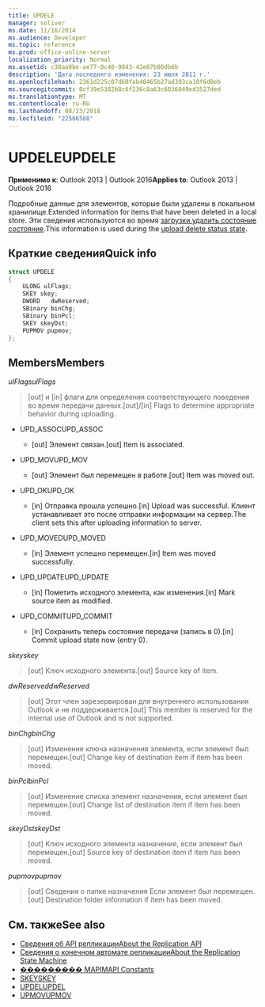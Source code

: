 ```yaml
---
title: UPDELE
manager: soliver
ms.date: 11/16/2014
ms.audience: Developer
ms.topic: reference
ms.prod: office-online-server
localization_priority: Normal
ms.assetid: c38aa8be-ae77-0c40-9843-42e07b80db6b
description: 'Дата последнего изменения: 23 июля 2011 г.'
ms.openlocfilehash: 2361d225c07d60fab40465b27ad393ca10f6d8eb
ms.sourcegitcommit: 0cf39e5382b8c6f236c8a63c6036849ed3527ded
ms.translationtype: MT
ms.contentlocale: ru-RU
ms.lasthandoff: 08/23/2018
ms.locfileid: "22566588"
---
```

# <a name="updele"></a><span data-ttu-id="39960-103">UPDELE</span><span class="sxs-lookup"><span data-stu-id="39960-103">UPDELE</span></span>

<span data-ttu-id="39960-104">**Применимо к**: Outlook 2013 | Outlook 2016</span><span class="sxs-lookup"><span data-stu-id="39960-104">**Applies to**: Outlook 2013 | Outlook 2016</span></span> 
  
<span data-ttu-id="39960-105">Подробные данные для элементов, которые были удалены в локальном хранилище.</span><span class="sxs-lookup"><span data-stu-id="39960-105">Extended information for items that have been deleted in a local store.</span></span> <span data-ttu-id="39960-106">Эти сведения используются во время [загрузки удалить состояние состояние](upload-delete-status-state.md).</span><span class="sxs-lookup"><span data-stu-id="39960-106">This information is used during the [upload delete status state](upload-delete-status-state.md).</span></span>
  
## <a name="quick-info"></a><span data-ttu-id="39960-107">Краткие сведения</span><span class="sxs-lookup"><span data-stu-id="39960-107">Quick info</span></span>

```cpp
struct UPDELE 
{ 
    ULONG ulFlags; 
    SKEY skey; 
    DWORD   dwReserved; 
    SBinary binChg; 
    SBinary binPcl; 
    SKEY skeyDst; 
    PUPMOV pupmov; 
};
```

## <a name="members"></a><span data-ttu-id="39960-108">Members</span><span class="sxs-lookup"><span data-stu-id="39960-108">Members</span></span>

<span data-ttu-id="39960-109">_ulFlags_</span><span class="sxs-lookup"><span data-stu-id="39960-109">_ulFlags_</span></span>
  
> <span data-ttu-id="39960-110">[out] и [in] флаги для определения соответствующего поведения во время передачи данных.</span><span class="sxs-lookup"><span data-stu-id="39960-110">[out]/[in] Flags to determine appropriate behavior during uploading.</span></span>
    
  - <span data-ttu-id="39960-111">UPD_ASSOC</span><span class="sxs-lookup"><span data-stu-id="39960-111">UPD_ASSOC</span></span>
    
    - <span data-ttu-id="39960-112">[out] Элемент связан.</span><span class="sxs-lookup"><span data-stu-id="39960-112">[out] Item is associated.</span></span>
    
  - <span data-ttu-id="39960-113">UPD_MOV</span><span class="sxs-lookup"><span data-stu-id="39960-113">UPD_MOV</span></span>
    
    - <span data-ttu-id="39960-114">[out] Элемент был перемещен в работе.</span><span class="sxs-lookup"><span data-stu-id="39960-114">[out] Item was moved out.</span></span>
    
  - <span data-ttu-id="39960-115">UPD_OK</span><span class="sxs-lookup"><span data-stu-id="39960-115">UPD_OK</span></span> 
    
    - <span data-ttu-id="39960-116">[in] Отправка прошла успешно.</span><span class="sxs-lookup"><span data-stu-id="39960-116">[in] Upload was successful.</span></span> <span data-ttu-id="39960-117">Клиент устанавливает это после отправки информации на сервер.</span><span class="sxs-lookup"><span data-stu-id="39960-117">The client sets this after uploading information to server.</span></span>
    
  - <span data-ttu-id="39960-118">UPD_MOVED</span><span class="sxs-lookup"><span data-stu-id="39960-118">UPD_MOVED</span></span>
    
    - <span data-ttu-id="39960-119">[in] Элемент успешно перемещен.</span><span class="sxs-lookup"><span data-stu-id="39960-119">[in] Item was moved successfully.</span></span>
    
  - <span data-ttu-id="39960-120">UPD_UPDATE</span><span class="sxs-lookup"><span data-stu-id="39960-120">UPD_UPDATE</span></span>
    
    - <span data-ttu-id="39960-121">[in] Пометить исходного элемента, как изменения.</span><span class="sxs-lookup"><span data-stu-id="39960-121">[in] Mark source item as modified.</span></span>
    
  - <span data-ttu-id="39960-122">UPD_COMMIT</span><span class="sxs-lookup"><span data-stu-id="39960-122">UPD_COMMIT</span></span>
    
    - <span data-ttu-id="39960-123">[in] Сохранить теперь состояние передачи (запись в 0).</span><span class="sxs-lookup"><span data-stu-id="39960-123">[in] Commit upload state now (entry 0).</span></span>
    
<span data-ttu-id="39960-124">_skey_</span><span class="sxs-lookup"><span data-stu-id="39960-124">_skey_</span></span>
  
> <span data-ttu-id="39960-125">[out] Ключ исходного элемента.</span><span class="sxs-lookup"><span data-stu-id="39960-125">[out] Source key of item.</span></span>
    
<span data-ttu-id="39960-126">_dwReserved_</span><span class="sxs-lookup"><span data-stu-id="39960-126">_dwReserved_</span></span>
  
> <span data-ttu-id="39960-127">[out] Этот член зарезервирован для внутреннего использования Outlook и не поддерживается.</span><span class="sxs-lookup"><span data-stu-id="39960-127">[out] This member is reserved for the internal use of Outlook and is not supported.</span></span>
    
<span data-ttu-id="39960-128">_binChg_</span><span class="sxs-lookup"><span data-stu-id="39960-128">_binChg_</span></span>
  
> <span data-ttu-id="39960-129">[out] Изменение ключа назначения элемента, если элемент был перемещен.</span><span class="sxs-lookup"><span data-stu-id="39960-129">[out] Change key of destination item if item has been moved.</span></span>
    
<span data-ttu-id="39960-130">_binPcl_</span><span class="sxs-lookup"><span data-stu-id="39960-130">_binPcl_</span></span>
  
> <span data-ttu-id="39960-131">[out] Изменение списка элемент назначения, если элемент был перемещен.</span><span class="sxs-lookup"><span data-stu-id="39960-131">[out] Change list of destination item if item has been moved.</span></span>
    
<span data-ttu-id="39960-132">_skeyDst_</span><span class="sxs-lookup"><span data-stu-id="39960-132">_skeyDst_</span></span>
  
> <span data-ttu-id="39960-133">[out] Ключ исходного элемента назначения, если элемент был перемещен.</span><span class="sxs-lookup"><span data-stu-id="39960-133">[out] Source key of destination item if item has been moved.</span></span>
    
<span data-ttu-id="39960-134">_pupmov_</span><span class="sxs-lookup"><span data-stu-id="39960-134">_pupmov_</span></span>
  
> <span data-ttu-id="39960-135">[out] Сведения о папке назначения Если элемент был перемещен.</span><span class="sxs-lookup"><span data-stu-id="39960-135">[out] Destination folder information if item has been moved.</span></span>
    
## <a name="see-also"></a><span data-ttu-id="39960-136">См. также</span><span class="sxs-lookup"><span data-stu-id="39960-136">See also</span></span>

- [<span data-ttu-id="39960-137">Сведения об API репликации</span><span class="sxs-lookup"><span data-stu-id="39960-137">About the Replication API</span></span>](about-the-replication-api.md) 
- [<span data-ttu-id="39960-138">Сведения о конечном автомате репликации</span><span class="sxs-lookup"><span data-stu-id="39960-138">About the Replication State Machine</span></span>](about-the-replication-state-machine.md)
- [<span data-ttu-id="39960-139">��������� MAPI</span><span class="sxs-lookup"><span data-stu-id="39960-139">MAPI Constants</span></span>](mapi-constants.md)
- [<span data-ttu-id="39960-140">SKEY</span><span class="sxs-lookup"><span data-stu-id="39960-140">SKEY</span></span>](skey.md)
- [<span data-ttu-id="39960-141">UPDEL</span><span class="sxs-lookup"><span data-stu-id="39960-141">UPDEL</span></span>](updel.md)
- [<span data-ttu-id="39960-142">UPMOV</span><span class="sxs-lookup"><span data-stu-id="39960-142">UPMOV</span></span>](upmov.md)

